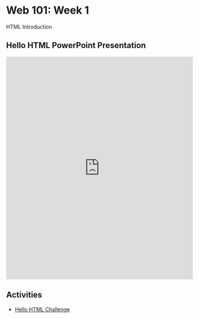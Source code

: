 # Web 101: Week 1
HTML Introduction

## Hello HTML PowerPoint Presentation
<iframe src='https://view.officeapps.live.com/op/embed.aspx?src=https://hylandtechclub.com/web-101/Week01/HelloHtml.pptx' width='100%' height='600px' frameborder='0'></iframe>

## Activities
- [Hello HTML Challenge](HelloHtmlChallenge.md)